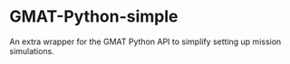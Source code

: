 # GMAT-Python-simple
An extra wrapper for the GMAT Python API to simplify setting up mission simulations.
